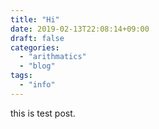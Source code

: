 ```yaml
---
title: "Hi"
date: 2019-02-13T22:08:14+09:00
draft: false
categories:
  - "arithmatics"
  - "blog"
tags:
  - "info"
---
```


this is test post.
